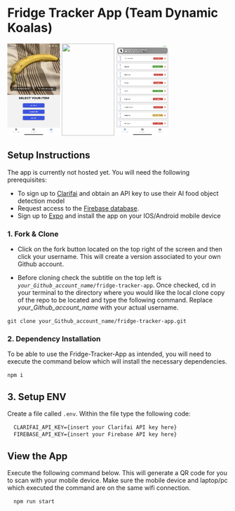 # Fridge Tracker App (Team Dynamic Koalas)

<img src="https://raw.githubusercontent.com/nmergulh/fridge-tracker-app/main/assets/objectdetection.png" height="210px" width="120px">
<img src="https://raw.githubusercontent.com/nmergulh/fridge-tracker-app/main/assets/barcodescanner.png" height="210px" width="120px">
<img src= "https://raw.githubusercontent.com/nmergulh/fridge-tracker-app/main/assets/fridgelist.png" height="210px" width="120px">

## Setup Instructions

The app is currently not hosted yet. You will need the following prerequisites:

- To sign up to [Clarifai](clarifai.com) and obtain an API key to use their AI food object detection model
- Request access to the [Firebase database](https://console.firebase.google.com/project/project-fridge-9721e/firestore/data/~2FFoodItems~2F3WceiAcj4lmARwSyEleH).
- Sign up to [Expo](https://expo.dev/client) and install the app on your IOS/Android mobile device

### 1. Fork & Clone

- Click on the fork button located on the top right of the screen and then click your username. This will create a version associated to your own Github account.

- Before cloning check the subtitle on the top left is <em>`your_Github_account_name`</em>`/fridge-tracker-app`. Once checked, cd in your terminal to the directory where you would like the local clone copy of the repo to be located and type the following command. Replace <em>your_Github_account_name</em> with your actual username.

```
git clone your_Github_account_name/fridge-tracker-app.git
```

### 2. Dependency Installation

To be able to use the Fridge-Tracker-App as intended, you will need to execute the command below which will install the necessary dependencies.

```
npm i
```

## 3. Setup ENV

Create a file called `.env`. Within the file type the following code:

```
  CLARIFAI_API_KEY={insert your Clarifai API key here}
  FIREBASE_API_KEY={insert your Firebase API key here}
```

## View the App

Execute the following command below. This will generate a QR code for you to scan with your mobile device. Make sure the mobile device and laptop/pc which executed the command are on the same wifi connection.

```
  npm run start
```
